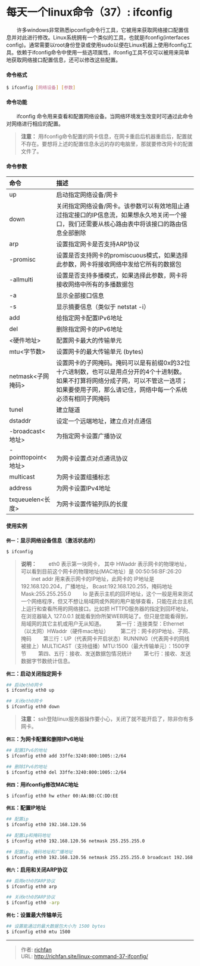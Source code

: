 # 每天一个linux命令（37）: ifconfig

　　许多windows非常熟悉ipconfig命令行工具，它被用来获取网络接口配置信息并对此进行修改。Linux系统拥有一个类似的工具，也就是ifconfig(interfaces config)。通常需要以root身份登录或使用sudo以便在Linux机器上使用ifconfig工具。依赖于ifconfig命令中使用一些选项属性，ifconfig工具不仅可以被用来简单地获取网络接口配置信息，还可以修改这些配置。
<!--more -->
#### 命令格式
```bash
$ ifconfig [网络设备] [参数]
```
#### 命令功能
　　ifconfig 命令用来查看和配置网络设备。当网络环境发生改变时可通过此命令对网络进行相应的配置。
>**注意：**  用ifconfig命令配置的网卡信息，在网卡重启后机器重启后，配置就不存在。要想将上述的配置信息永远的存的电脑里，那就要修改网卡的配置文件了。

#### 命令参数
| 命令 | 描述     |
| :------------- | :------------- |
| up | 启动指定网络设备/网卡 |
| down | 关闭指定网络设备/网卡。该参数可以有效地阻止通过指定接口的IP信息流，如果想永久地关闭一个接口，我们还需要从核心路由表中将该接口的路由信息全部删除 |
| arp | 设置指定网卡是否支持ARP协议 |
| -promisc | 设置是否支持网卡的promiscuous模式，如果选择此参数，网卡将接收网络中发给它所有的数据包 |
| -allmulti | 设置是否支持多播模式，如果选择此参数，网卡将接收网络中所有的多播数据包 |
| -a | 显示全部接口信息 |
| -s | 显示摘要信息（类似于 netstat -i） |
| add | 给指定网卡配置IPv6地址 |
| del | 删除指定网卡的IPv6地址 |
| <硬件地址> | 配置网卡最大的传输单元 |
| mtu<字节数> | 设置网卡的最大传输单元 (bytes) |
| netmask<子网掩码> | 设置网卡的子网掩码。掩码可以是有前缀0x的32位十六进制数，也可以是用点分开的4个十进制数。如果不打算将网络分成子网，可以不管这一选项；如果要使用子网，那么请记住，网络中每一个系统必须有相同子网掩码 |
| tunel | 建立隧道 |
| dstaddr | 设定一个远端地址，建立点对点通信 |
| -broadcast<地址> | 为指定网卡设置广播协议 |
| -pointtopoint<地址> | 为网卡设置点对点通讯协议 |
| multicast | 为网卡设置组播标志 |
| address | 为网卡设置IPv4地址 |
| txqueuelen<长度> | 为网卡设置传输列队的长度 |

#### 使用实例
**`例一`：显示网络设备信息（激活状态的）**
```bash
$ ifconfig
```
>**说明：**
　　eth0 表示第一块网卡， 其中 HWaddr 表示网卡的物理地址，可以看到目前这个网卡的物理地址(MAC地址）是 00:50:56:BF:26:20
　　inet addr 用来表示网卡的IP地址，此网卡的 IP地址是 192.168.120.204，广播地址， Bcast:192.168.120.255，掩码地址Mask:255.255.255.0
　　lo 是表示主机的回坏地址，这个一般是用来测试一个网络程序，但又不想让局域网或外网的用户能够查看，只能在此台主机上运行和查看所用的网络接口。比如把 HTTPD服务器的指定到回坏地址，在浏览器输入 127.0.0.1 就能看到你所架WEB网站了。但只是您能看得到，局域网的其它主机或用户无从知道。
　　第一行：连接类型：Ethernet（以太网）HWaddr（硬件mac地址）
　　第二行：网卡的IP地址、子网、掩码
　　第三行：UP（代表网卡开启状态）RUNNING（代表网卡的网线被接上）MULTICAST（支持组播）MTU:1500（最大传输单元）：1500字节
　　第四、五行：接收、发送数据包情况统计
　　第七行：接收、发送数据字节数统计信息。

**`例二`：启动关闭指定网卡**
```bash
## 启动eth0网卡
$ ifconfig eth0 up

## 关闭eth0网卡
$ ifconfig eth0 down
```
>**注意：** ssh登陆linux服务器操作要小心，关闭了就不能开启了，除非你有多网卡。

**`例三`：为网卡配置和删除IPv6地址**
```bash
## 配置IPv6的地址
$ ifconfig eth0 add 33ffe:3240:800:1005::2/64

## 删除IPv6的地址
$ ifconfig eth0 del 33ffe:3240:800:1005::2/64
```
**`例四`：用ifconfig修改MAC地址**
```bash
$ ifconfig eth0 hw ether 00:AA:BB:CC:DD:EE
```
**`例五`：配置IP地址**
```bash
## 配置ip
$ ifconfig eth0 192.168.120.56

## 配置ip和掩码地址
$ ifconfig eth0 192.168.120.56 netmask 255.255.255.0

## 配置ip、掩码地址和广播地址
$ ifconfig eth0 192.168.120.56 netmask 255.255.255.0 broadcast 192.168.120.255
```
**`例六`：启用和关闭ARP协议**
```bash
## 启用eth0的ARP协议
$ ifconfig eth0 arp

## 关闭eth0的ARP协议
$ ifconfig eth0 -arp
```
**`例七`：设置最大传输单元**
```bash
## 设置能通过的最大数据包大小为 1500 bytes
$ ifconfig eth0 mtu 1500
```


---

> 作者: [richfan](https://richfan.site/)  
> URL: http://richfan.site/linux-command-37-ifconfig/  

